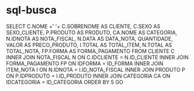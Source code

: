 # sql-busca

SELECT C.NOME +' '+ C.SOBRENOME AS CLIENTE,
C.SEXO AS SEXO_CLIENTE,
P.PRODUTO AS PRODUTO,
CA.NOME AS CATEGORIA,
N.IDNOTA AS NOTA_FISCAL,
N.DATA AS DATA_NOTA,
QUANTIDADE,
VALOR AS PRECO_PRODUTO,
I.TOTAL AS TOTAL_ITEM,
N.TOTAL AS TOTAL_NOTA,
FP.FORMA AS FORMA_PAGAMENTO
FROM CLIENTE C
INNER JOIN NOTA_FISCAL N
ON C.IDCLIENTE = N.ID_CLIENTE
INNER JOIN FORMA_PAGAMENTO FP
ON IDFORMA = ID_FORMA
INNER JOIN ITEM_NOTA I
ON N.IDNOTA = I.ID_NOTA_FISCAL
INNER JOIN PRODUTO P
ON P.IDPRODUTO = I.ID_PRODUTO
INNER JOIN CATEGORIA CA
ON IDCATEGORIA = ID_CATEGORIA
ORDER BY 5
GO
